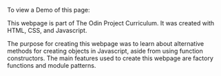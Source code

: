 To view a Demo of this page:

This webpage is part of The Odin Project Curriculum. It was created with HTML, CSS, and Javascript.

The purpose for creating this webpage was to learn about alternative methods for creating objects in Javascript, aside from using function constructors. The main features used to create this webpage are factory functions and module patterns. 